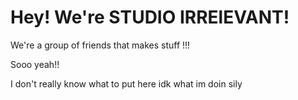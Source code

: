 # Hey! We're STUDIO IRRElEVANT!

We're a group of friends that makes stuff !!!

Sooo yeah!!

I don't really know what to put here idk what im doin sily
